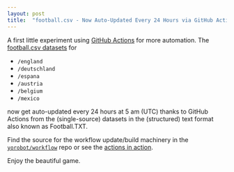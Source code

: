 ```yaml
---
layout: post
title:  "football.csv - Now Auto-Updated Every 24 Hours via GitHub Actions Workflow / Build"
---
```


A first little experiment using [GitHub Actions](https://github.com/features/actions) for more automation. The [football.csv datasets](https://github.com/footballcsv) for

- `/england`
- `/deutschland`
- `/espana`
- `/austria`
- `/belgium`
- `/mexico`

now get auto-updated every 24 hours
at 5 am (UTC) thanks to GitHub Actions from the (single-source)
datasets in the (structured) text format also known as Football.TXT.

Find the source for the workflow update/build machinery
in the [`yorobot/workflow`](https://github.com/yorobot/workflow) repo 
or see the [actions in action](https://github.com/yorobot/workflow/actions).

Enjoy the beautiful game.
